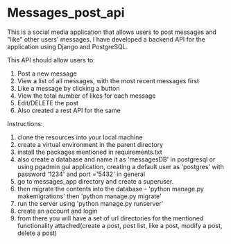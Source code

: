 # Messages_post_api
This is a social media application that allows users to post messages and "like" other users' messages. I have developed a backend API for the application using Django and PostgreSQL. 

This API should allow users to: 
1. Post a new message 
2. View a list of all messages, with the most recent messages first 
3. Like a message by clicking a button 
4. View the total number of likes for each message
5. Edit/DELETE the post
6. Also created a rest API for the same

Instructions:
1. clone the resources into your local machine
2. create a virtual environment in the parent directory
3. install the packages mentioned in requirements.txt
4. also create a database and name it as 'messagesDB' in postgresql or using pgadmin gui application, creating a default user as 'postgres' with password '1234' and port ='5432' in general
5. go to messages_app directory and create a superuser.
6. then migrate the contents into the database - 'python manage.py makemigrations' then 'python manage.py migrate'
8. run the server using 'python manage.py runserver'
9. create an account and login
10. from there you will have a set of url directories for the mentioned functionality attached(create a post, post list, like a post, modify a post, delete a post)


